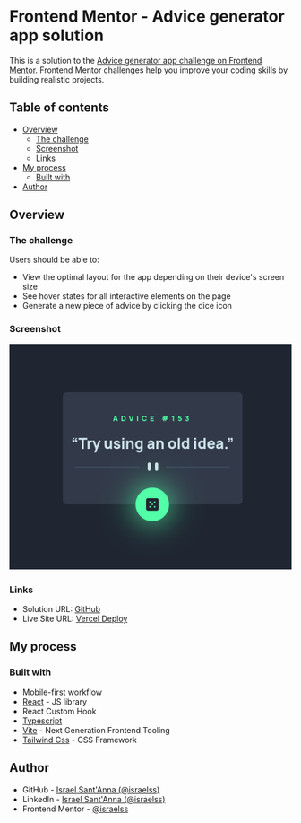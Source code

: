 # Frontend Mentor - Advice generator app solution

This is a solution to the [Advice generator app challenge on Frontend Mentor](https://www.frontendmentor.io/challenges/advice-generator-app-QdUG-13db). Frontend Mentor challenges help you improve your coding skills by building realistic projects.

## Table of contents

- [Overview](#overview)
  - [The challenge](#the-challenge)
  - [Screenshot](#screenshot)
  - [Links](#links)
- [My process](#my-process)
  - [Built with](#built-with)
- [Author](#author)

## Overview

### The challenge

Users should be able to:

- View the optimal layout for the app depending on their device's screen size
- See hover states for all interactive elements on the page
- Generate a new piece of advice by clicking the dice icon

### Screenshot

![Screenshot](./screenshot/Advice-generator.webp)

### Links

- Solution URL: [GitHub](https://github.com/israelss/advice-generator)
- Live Site URL: [Vercel Deploy](https://advice-generator-israelss.vercel.app/)

## My process

### Built with

- Mobile-first workflow
- [React](https://reactjs.org/) - JS library
- React Custom Hook
- [Typescript](https://www.typescriptlang.org/)
- [Vite](https://vitejs.dev/) - Next Generation Frontend Tooling
- [Tailwind Css](https://tailwindcss.com/) - CSS Framework


## Author

- GitHub - [Israel Sant'Anna (@israelss)](https://github.com/israelss)
- LinkedIn - [Israel Sant'Anna (@israelss)](https://www.linkedin.com/in/israelss/)
- Frontend Mentor - [@israelss](https://www.frontendmentor.io/profile/israelss)
